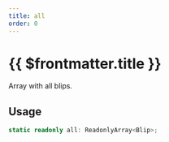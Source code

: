 ```yaml
---
title: all
order: 0
---
```


# {{ $frontmatter.title }}

Array with all blips.

## Usage

```ts
static readonly all: ReadonlyArray<Blip>;
```
